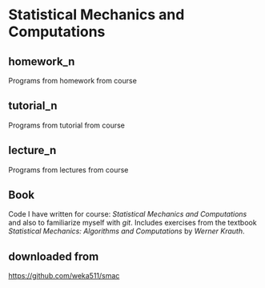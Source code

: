 # Statistical Mechanics and Computations

## homework_n   
Programs from homework from course

## tutorial_n
Programs from tutorial from course

## lecture_n
Programs from lectures from course

## Book
Code I have written for course: *Statistical Mechanics and Computations*
 and also to familiarize myself with _git_. Includes exercises from the textbook
*Statistical Mechanics: Algorithms and Computations* by *Werner Krauth*.

## downloaded from 
https://github.com/weka511/smac
